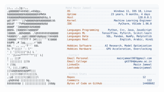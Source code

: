 <picture>
  <source srcset="https://raw.githubusercontent.com/mmazinjameel/mmazinjameel/main/dark_mode.svg?v=1754713252" media="(prefers-color-scheme: dark)">
  <img src="https://raw.githubusercontent.com/mmazinjameel/mmazinjameel/main/light_mode.svg?v=1754713252">
</picture>
